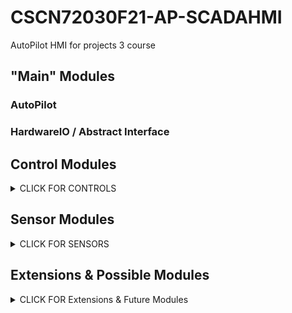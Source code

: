 # CSCN72030F21-AP-SCADAHMI
AutoPilot HMI for projects 3 course

## "Main" Modules
### AutoPilot

### HardwareIO / Abstract Interface

## Control Modules
<details><summary>CLICK FOR CONTROLS</summary>
<p>
  
  ### Fuel Control

  ### Air Speed

  ### Cabin / Interior Temp

  ### ALtitude

  ### Plane Heading

</p>
</details>

## Sensor Modules
<details><summary>CLICK FOR SENSORS</summary>
<p>
  
  ### Weather API

  ### Force & Vibration

  ### Cabin Pressure & Oxygen

  ### Destination Distance

  ### Exterior Temp

  ### Liquid Level Monitor
  
</p>
</details>

## Extensions & Possible Modules
<details><summary>CLICK FOR Extensions & Future Modules</summary>
<p>

**Under Construction

</p>
</details>
